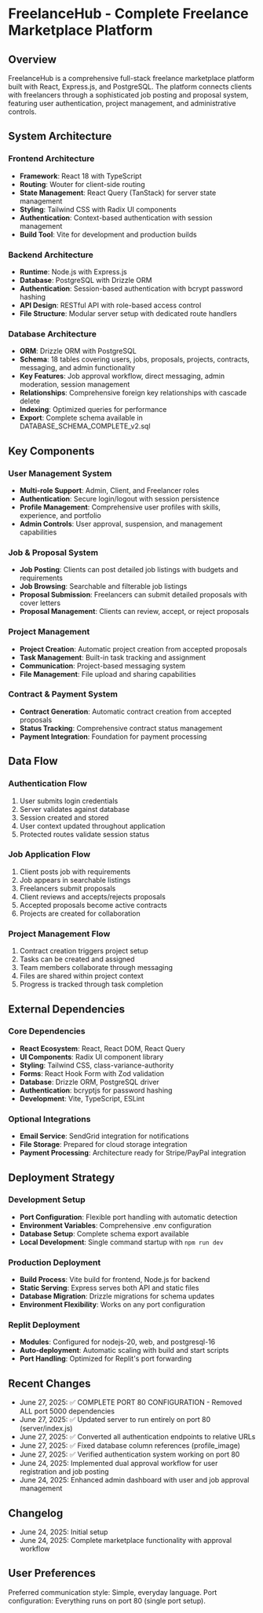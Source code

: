 # FreelanceHub - Complete Freelance Marketplace Platform

## Overview

FreelanceHub is a comprehensive full-stack freelance marketplace platform built with React, Express.js, and PostgreSQL. The platform connects clients with freelancers through a sophisticated job posting and proposal system, featuring user authentication, project management, and administrative controls.

## System Architecture

### Frontend Architecture
- **Framework**: React 18 with TypeScript
- **Routing**: Wouter for client-side routing
- **State Management**: React Query (TanStack) for server state management
- **Styling**: Tailwind CSS with Radix UI components
- **Authentication**: Context-based authentication with session management
- **Build Tool**: Vite for development and production builds

### Backend Architecture
- **Runtime**: Node.js with Express.js
- **Database**: PostgreSQL with Drizzle ORM
- **Authentication**: Session-based authentication with bcrypt password hashing
- **API Design**: RESTful API with role-based access control
- **File Structure**: Modular server setup with dedicated route handlers

### Database Architecture
- **ORM**: Drizzle ORM with PostgreSQL
- **Schema**: 18 tables covering users, jobs, proposals, projects, contracts, messaging, and admin functionality
- **Key Features**: Job approval workflow, direct messaging, admin moderation, session management
- **Relationships**: Comprehensive foreign key relationships with cascade delete
- **Indexing**: Optimized queries for performance
- **Export**: Complete schema available in DATABASE_SCHEMA_COMPLETE_v2.sql

## Key Components

### User Management System
- **Multi-role Support**: Admin, Client, and Freelancer roles
- **Authentication**: Secure login/logout with session persistence
- **Profile Management**: Comprehensive user profiles with skills, experience, and portfolio
- **Admin Controls**: User approval, suspension, and management capabilities

### Job & Proposal System
- **Job Posting**: Clients can post detailed job listings with budgets and requirements
- **Job Browsing**: Searchable and filterable job listings
- **Proposal Submission**: Freelancers can submit detailed proposals with cover letters
- **Proposal Management**: Clients can review, accept, or reject proposals

### Project Management
- **Project Creation**: Automatic project creation from accepted proposals
- **Task Management**: Built-in task tracking and assignment
- **Communication**: Project-based messaging system
- **File Management**: File upload and sharing capabilities

### Contract & Payment System
- **Contract Generation**: Automatic contract creation from accepted proposals
- **Status Tracking**: Comprehensive contract status management
- **Payment Integration**: Foundation for payment processing

## Data Flow

### Authentication Flow
1. User submits login credentials
2. Server validates against database
3. Session created and stored
4. User context updated throughout application
5. Protected routes validate session status

### Job Application Flow
1. Client posts job with requirements
2. Job appears in searchable listings
3. Freelancers submit proposals
4. Client reviews and accepts/rejects proposals
5. Accepted proposals become active contracts
6. Projects are created for collaboration

### Project Management Flow
1. Contract creation triggers project setup
2. Tasks can be created and assigned
3. Team members collaborate through messaging
4. Files are shared within project context
5. Progress is tracked through task completion

## External Dependencies

### Core Dependencies
- **React Ecosystem**: React, React DOM, React Query
- **UI Components**: Radix UI component library
- **Styling**: Tailwind CSS, class-variance-authority
- **Forms**: React Hook Form with Zod validation
- **Database**: Drizzle ORM, PostgreSQL driver
- **Authentication**: bcryptjs for password hashing
- **Development**: Vite, TypeScript, ESLint

### Optional Integrations
- **Email Service**: SendGrid integration for notifications
- **File Storage**: Prepared for cloud storage integration
- **Payment Processing**: Architecture ready for Stripe/PayPal integration

## Deployment Strategy

### Development Setup
- **Port Configuration**: Flexible port handling with automatic detection
- **Environment Variables**: Comprehensive .env configuration
- **Database Setup**: Complete schema export available
- **Local Development**: Single command startup with `npm run dev`

### Production Deployment
- **Build Process**: Vite build for frontend, Node.js for backend
- **Static Serving**: Express serves both API and static files
- **Database Migration**: Drizzle migrations for schema updates
- **Environment Flexibility**: Works on any port configuration

### Replit Deployment
- **Modules**: Configured for nodejs-20, web, and postgresql-16
- **Auto-deployment**: Automatic scaling with build and start scripts
- **Port Handling**: Optimized for Replit's port forwarding

## Recent Changes

- June 27, 2025: ✅ COMPLETE PORT 80 CONFIGURATION - Removed ALL port 5000 dependencies
- June 27, 2025: ✅ Updated server to run entirely on port 80 (server/index.js)
- June 27, 2025: ✅ Converted all authentication endpoints to relative URLs
- June 27, 2025: ✅ Fixed database column references (profile_image)
- June 27, 2025: ✅ Verified authentication system working on port 80
- June 24, 2025: Implemented dual approval workflow for user registration and job posting
- June 24, 2025: Enhanced admin dashboard with user and job approval management

## Changelog

- June 24, 2025: Initial setup
- June 24, 2025: Complete marketplace functionality with approval workflow

## User Preferences

Preferred communication style: Simple, everyday language.
Port configuration: Everything runs on port 80 (single port setup).